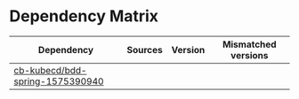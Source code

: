 # Dependency Matrix

Dependency | Sources | Version | Mismatched versions
---------- | ------- | ------- | -------------------
[cb-kubecd/bdd-spring-1575390940](https://github.com/cb-kubecd/bdd-spring-1575390940.git) |  | []() | 
